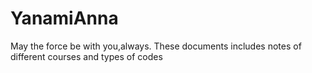 # YanamiAnna
May the force be with you,always.
These documents includes notes of different courses and types of codes
